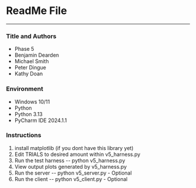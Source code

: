 # ReadMe File

---

### Title and Authors
* Phase 5
* Benjamin Dearden
* Michael Smith
* Peter Dingue
* Kathy Doan

### Environment
* Windows 10/11
* Python
* Python 3.13
* PyCharm IDE 2024.1.1


### Instructions
1. install matplotlib (if you dont have this library yet)
2. Edit TRIALS to desired amount within v5_harness.py
3. Run the test harness -- python v5_harness.py 
4. View output plots generated by v5_harness.py 
5. Run the server -- python v5_server.py - Optional
6. Run the client -- python v5_client.py - Optional
